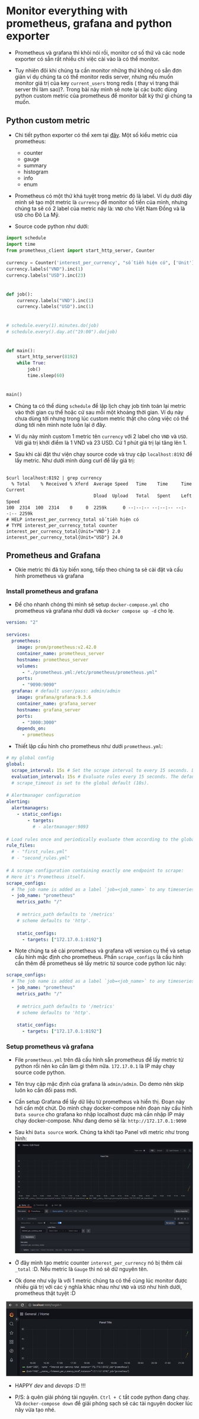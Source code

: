 # Monitor everything with prometheus, grafana and python exporter

- Prometheus và grafana thì khỏi nói rồi, monitor cơ số thứ và các node exporter có sẵn rất nhiều chỉ việc cài vào là có thể monitor.

- Tuy nhiên đôi khi chúng ta cần monitor những thứ không có sẵn đơn giản ví dụ chúng ta có thể monitor redis server, nhưng nếu muốn monitor giá trị của key `current_users` trong redis ( thay vì trạng thái server thì làm sao)?. Trong bài này mình sẽ note lại các bước dùng python custom metric của prometheus để monitor bất kỳ thứ gì chúng ta muốn.

## Python custom metric

- Chi tiết python exporter có thể xem tại [đây](https://github.com/prometheus/client_python). Một số kiểu metric của prometheus:
  - counter
  - gauge
  - summary
  - histogram
  - info
  - enum
- Prometheus có một thứ khá tuyệt trong metric đó là label. Ví dụ dưới đây mình sẽ tạo một metric là `currency` để monitor số tiền của mình, nhưng chúng ta sẽ có 2 label của metric này là: `VND` cho Việt Nam Đồng và là `USD` cho Đô La Mỹ.

- Source code python như dưới:

```python linenums="1"
import schedule
import time
from prometheus_client import start_http_server, Counter

currency = Counter('interest_per_currency', "số tiền hiện có", ['Unit'])
currency.labels("VND").inc(1)
currency.labels("USD").inc(23)


def job():
    currency.labels("VND").inc(1)
    currency.labels("USD").inc(1)


# schedule.every(1).minutes.do(job)
# schedule.every().day.at("19:00").do(job)


def main():
    start_http_server(8192)
    while True:
        job()
        time.sleep(60)


main()
```

- Chúng ta có thể dùng `schedule` để lập lịch chạy job tính toán lại metric vào thời gian cụ thể hoặc cứ sau mỗi một khoảng thời gian. Ví dụ này chưa dùng tới nhưng trong lúc custom metric thật cho công việc có thể dùng tới nên mình note luôn lại ở đây.

- Ví dụ này mình custom 1 metric tên `currency` với 2 label cho `VND` và `USD`. Với giá trị khởi điểm là 1 VND và 23 USD. Cứ 1 phút giá trị lại tăng lên 1.

- Sau khi cài đặt thư viện chạy source code và truy cập `localhost:8192` để lấy metric. Như dưới mình dùng curl để lấy giá trị:

```terminal linenums="1"

$curl localhost:8192 | grep currency
  % Total    % Received % Xferd  Average Speed   Time    Time     Time  Current
                                 Dload  Upload   Total   Spent    Left  Speed
100  2314  100  2314    0     0  2259k      0 --:--:-- --:--:-- --:--:-- 2259k
# HELP interest_per_currency_total số tiền hiện có
# TYPE interest_per_currency_total counter
interest_per_currency_total{Unit="VND"} 2.0
interest_per_currency_total{Unit="USD"} 24.0
```

## Prometheus and Grafana

- Okie metric thì đã tùy biến xong, tiếp theo chúng ta sẽ cài đặt và cấu hình prometheus và grafana

### Install prometheus and grafana

- Để cho nhanh chóng thì mình sẽ setup `docker-compose.yml` cho prometheus và grafana như dưới và `docker compose up -d` cho lẹ.

```yml linenums="1"
version: "2"

services:
  prometheus:
    image: prom/prometheus:v2.42.0
    container_name: prometheus_server
    hostname: prometheus_server
    volumes:
      - "./prometheus.yml:/etc/prometheus/prometheus.yml"
    ports:
      - "9090:9090"
  grafana: # default user/pass: admin/admin
    image: grafana/grafana:9.3.6
    container_name: grafana_server
    hostname: grafana_server
    ports:
      - "3000:3000"
    depends_on:
      - prometheus
```

- Thiết lập cấu hình cho prometheus như dưới `prometheus.yml`:

```yml linenums="1"
# my global config
global:
  scrape_interval: 15s # Set the scrape interval to every 15 seconds. Default is every 1 minute.
  evaluation_interval: 15s # Evaluate rules every 15 seconds. The default is every 1 minute.
  # scrape_timeout is set to the global default (10s).

# Alertmanager configuration
alerting:
  alertmanagers:
    - static_configs:
        - targets:
          # - alertmanager:9093

# Load rules once and periodically evaluate them according to the global 'evaluation_interval'.
rule_files:
  # - "first_rules.yml"
  # - "second_rules.yml"

# A scrape configuration containing exactly one endpoint to scrape:
# Here it's Prometheus itself.
scrape_configs:
  # The job name is added as a label `job=<job_name>` to any timeseries scraped from this config.
  - job_name: "prometheus"
    metrics_path: "/"

    # metrics_path defaults to '/metrics'
    # scheme defaults to 'http'.

    static_configs:
      - targets: ["172.17.0.1:8192"]
```

- Note chúng ta sẽ cài prometheus và grafana với version cụ thể và setup cấu hình mặc định cho prometheus. Phần `scrape_configs` là cấu hình cần thêm để prometheus sẽ lấy metric từ source code python lúc nãy:

```yml linenums="1"
scrape_configs:
  # The job name is added as a label `job=<job_name>` to any timeseries scraped from this config.
  - job_name: "prometheus"
    metrics_path: "/"

    # metrics_path defaults to '/metrics'
    # scheme defaults to 'http'.

    static_configs:
      - targets: ["172.17.0.1:8192"]
```

### Setup prometheus và grafana

- File `prometheus.yml` trên đã cấu hình sẵn prometheus để lấy metric từ python rồi nên ko cần làm gì thêm nữa. `172.17.0.1` là IP máy chạy source code python.

- Tên truy cập mặc định của grafana là `admin/admin`. Do demo nên skip luôn ko cần đổi pass mới.

- Cần setup Grafana để lấy dữ liệu từ prometheus và hiển thị. Đoạn này hơi cấn một chút. Do mình chạy docker-compose nên đoạn này cấu hình `Data source` cho grafana ko nhập localhost được mà cần nhập IP máy chạy docker-compose. Như đang demo sẽ là: `http://172.17.0.1:9090`

- Sau khi `Data source` work. Chúng ta khởi tạo Panel với metric như trong hình: ![grafana setup metric](../../images/2023/20230221-grafana-setup-metric.png)

- Ở đây mình tạo metric counter `interest_per_currency` nó bị thêm cái `_total` :D. Nếu metric là `Gauge` thì nó sẽ dữ nguyên tên.

- Ok done như vậy là với 1 metric chúng ta có thể cùng lúc monitor được nhiều giá trị với các ý nghĩa khác nhau như `VND` và `USD` như hình dưới, prometheus thật tuyệt :D

![one metric multiple label](../../images/2023/20230221-one-metric-multiple-label.png)

- HAPPY _dev_ and _devops_ :D !!!

- P/S: à quên giải phóng tài nguyên. `Ctrl + C` tắt code python đang chạy. Và `docker-compose down` để giải phóng sạch sẽ các tài nguyên docker lúc nãy vừa tạo nhé.
